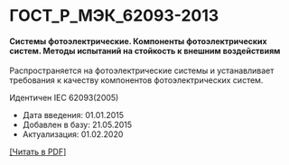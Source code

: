 # ГОСТ_Р_МЭК_62093-2013

#### Системы фотоэлектрические. Компоненты фотоэлектрических систем. Методы испытаний на стойкость к внешним воздействиям

Распространяется на фотоэлектрические системы и устанавливает требования к качеству компонентов фотоэлектрических систем.

Идентичен IEC 62093(2005)

- Дата введения: 01.01.2015
- Добавлен в базу: 21.05.2015
- Актуализация: 01.02.2020

<a href="https://standartgost.ru/g/ГОСТ_Р_МЭК_62093-2013.pdf">[Читать в PDF]</a>